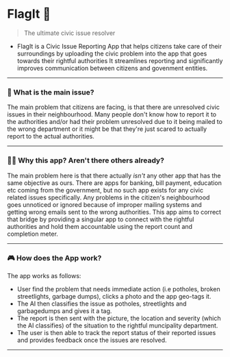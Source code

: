 # FlagIt 🚩
> The ultimate civic issue resolver
- FlagIt is a Civic Issue Reporting App that helps citizens take care of their surroundings by uploading the civic problem into the app that goes towards their rightful authorities
It streamlines reporting and significantly improves communication between citizens and govenment entities.

---

### 🤔 What is the main issue? 

The main problem that citizens are facing, is that there are unresolved civic issues in their neighbourhood. Many people don't know how to report it to the authorities and/or had their problem unresolved due to it being mailed to the wrong department or it might be that they're just scared to actually report to the actual authorities.

---

### 🤷‍♀️ Why this app? Aren't there others already?
The main problem here is that there actually *isn't* any other app that has the same objective as ours. There are apps for banking, bill payment, education etc coming from the government, but no such app exists for any civic related issues specifically. Any problems in the citizen's neighbourhood goes unnoticed or ignored because of improper mailing systems and getting wrong emails sent to the wrong authorities. This app aims to correct that bridge by providing a singular app to connect with the rightful authorities and hold them accountable using the report count and completion meter. 

---

### 🎮 How does the App work?
The app works as follows:
- User find the problem that needs immediate action (i.e potholes, broken streetlights, garbage dumps), clicks a photo and the app geo-tags it.
- The AI then classifies the issue as potholes, streetlights and garbagedumps and gives it a tag.
- The report is then sent with the picture, the location and severity (which the AI classifies) of the situation to the rightful muncipality department.
- The user is then able to track the report status of their reported issues and provides feedback once the issues are resolved.
---



